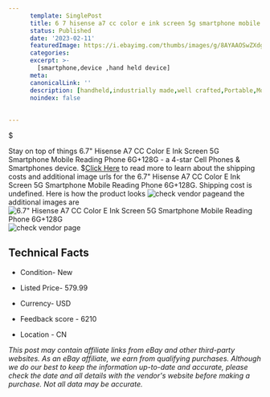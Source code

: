```yaml
---
      template: SinglePost
      title: 6 7 hisense a7 cc color e ink screen 5g smartphone mobile reading phone 6g 128g
      status: Published
      date: '2023-02-11'
      featuredImage: https://i.ebayimg.com/thumbs/images/g/8AYAAOSwZXdgwHjg/s-l225.jpg
      categories: 
      excerpt: >-
        [smartphone,device ,hand held device]
      meta:
      canonicalLink: ''
      description: [handheld,industrially made,well crafted,Portable,Mobile,Compact,Convenient,Lightweight,Maneuverable,Man-portable,Miniature,Carriable,Hand-held,Light,Holdable,Transportable,Mobile device,Pocket-sized,On-the-go,Wireless,Cordless,Compact size,Convenient size, smartphone,device ,hand held device]
      noindex: false
      
        
---
```

$

Stay on top of things 6.7" Hisense A7 CC Color E Ink Screen 5G Smartphone Mobile Reading Phone 6G+128G - a 4-star Cell Phones & Smartphones device.
$[Click Here](https://www.ebay.com/itm/324668093035?hash=item4b97b9f26b%3Ag%3A8AYAAOSwZXdgwHjg&mkevt=1&mkcid=1&mkrid=711-53200-19255-0&campid=%253CePNCampaignId%253E&customid=%253CreferenceId%253E&toolid=10049) to read more to learn about the shipping costs and additional image urls for the 6.7" Hisense A7 CC Color E Ink Screen 5G Smartphone Mobile Reading Phone 6G+128G. Shipping cost is undefined. Here is how the product looks ![check vendor page](https://i.ebayimg.com/thumbs/images/g/8AYAAOSwZXdgwHjg/s-l225.jpg)and the additional images are![6.7" Hisense A7 CC Color E Ink Screen 5G Smartphone Mobile Reading Phone 6G+128G](https://i.ebayimg.com/images/g/8AYAAOSwZXdgwHjg/s-l960.jpg)![check vendor page](https://origin-galleryplus.ebayimg.com/ws/web/324668093035_2_0_1/225x225.jpg,https://origin-galleryplus.ebayimg.com/ws/web/324668093035_3_0_1/225x225.jpg,https://origin-galleryplus.ebayimg.com/ws/web/324668093035_4_0_1/225x225.jpg,https://origin-galleryplus.ebayimg.com/ws/web/324668093035_5_0_1/225x225.jpg,https://origin-galleryplus.ebayimg.com/ws/web/324668093035_6_0_1/225x225.jpg,https://origin-galleryplus.ebayimg.com/ws/web/324668093035_7_0_1/225x225.jpg,https://origin-galleryplus.ebayimg.com/ws/web/324668093035_8_0_1/225x225.jpg,https://origin-galleryplus.ebayimg.com/ws/web/324668093035_9_0_1/225x225.jpg,https://origin-galleryplus.ebayimg.com/ws/web/324668093035_10_0_1/225x225.jpg,https://origin-galleryplus.ebayimg.com/ws/web/324668093035_11_0_1/225x225.jpg,https://origin-galleryplus.ebayimg.com/ws/web/324668093035_12_0_1/225x225.jpg)



 ## Technical Facts 



     
      

 - Condition- New 


      

 - Listed Price- 579.99 


      

 - Currency- USD 


      

 - Feedback score - 6210 


      

 - Location - CN 


      
      

 *_This post may contain affiliate links from eBay and other third-party websites. As an eBay affiliate, we earn from qualifying purchases. Although we do our best to keep the information up-to-date and accurate, please check the date and all details with the vendor's website before making a purchase. Not all data may be accurate._*






